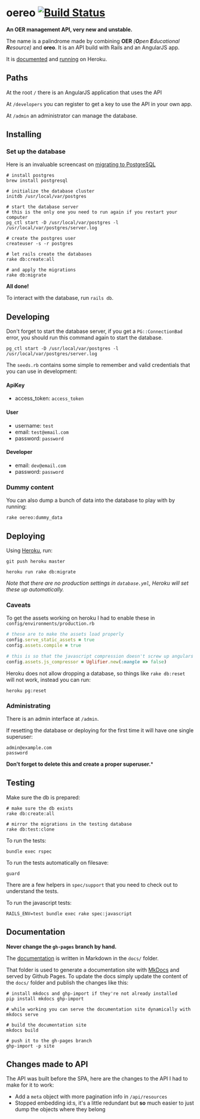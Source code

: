 # oereo [![Build Status](https://travis-ci.org/alcesleo/oereo.png?branch=master)](https://travis-ci.org/alcesleo/oereo)

**An OER management API, very new and unstable.**

The name is a palindrome made by combining **OER** _(**O**pen **E**ducational **R**esource)_
and **oreo**. It is an API build with Rails and an AngularJS app.

It is [documented](http://alcesleo.github.io/oereo) and [running](http://oereo.herokuapp.com/)
on Heroku.

## Paths

At the root `/` there is an AngularJS application that uses the API

At `/developers` you can register to get a key to use the API in your own app.

At `/admin` an administrator can manage the database.

## Installing

### Set up the database

Here is an invaluable screencast on [migrating to PostgreSQL](http://railscasts.com/episodes/342-migrating-to-postgresql)

    # install postgres
    brew install postgresql

    # initialize the database cluster
    initdb /usr/local/var/postgres

    # start the database server
    # this is the only one you need to run again if you restart your computer
    pg_ctl start -D /usr/local/var/postgres -l /usr/local/var/postgres/server.log

    # create the postgres user
    createuser -s -r postgres

    # let rails create the databases
    rake db:create:all

    # and apply the migrations
    rake db:migrate

**All done!**

To interact with the database, run `rails db`.

## Developing

Don't forget to start the database server, if you get a `PG::ConnectionBad` error, you
should run this command again to start the database.

    pg_ctl start -D /usr/local/var/postgres -l /usr/local/var/postgres/server.log

The `seeds.rb` contains some simple to remember and valid credentials that you can use in development:

#### ApiKey

* access_token: `access_token`

#### User

* username: `test`
* email: `test@email.com`
* password: `password`

#### Developer

* email: `dev@email.com`
* password: `password`

### Dummy content

You can also dump a bunch of data into the database to play with by running:

    rake oereo:dummy_data


## Deploying

Using [Heroku](https://www.heroku.com/), run:

    git push heroku master

    heroku run rake db:migrate

_Note that there are no production settings in `database.yml`, Heroku will set these up automatically._

### Caveats

To get the assets working on heroku I had to enable these in `config/environments/production.rb`

```ruby
# these are to make the assets load properly
config.serve_static_assets = true
config.assets.compile = true

# this is so that the javascript compression doesn't screw up angulars dependency injection
config.assets.js_compressor = Uglifier.new(:mangle => false)
```

Heroku does not allow dropping a database, so things like `rake db:reset` will
not work, instead you can run:

    heroku pg:reset

### Administrating

There is an admin interface at `/admin`.

If resetting the database or deploying for the first time it will have one
single superuser:

    admin@example.com
    password

**Don't forget to delete this and create a proper superuser.***

## Testing

Make sure the db is prepared:

    # make sure the db exists
    rake db:create:all

    # mirror the migrations in the testing database
    rake db:test:clone

To run the tests:

    bundle exec rspec

To run the tests automatically on filesave:

    guard

There are a few helpers in `spec/support` that you need to check out to
understand the tests.

To run the javascript tests:

    RAILS_ENV=test bundle exec rake spec:javascript


## Documentation

**Never change the `gh-pages` branch by hand.**

The [documentation](http://alcesleo.github.io/oereo) is written in Markdown in the `docs/` folder.

That folder is used to generate a documentation site with [MkDocs](http://www.mkdocs.org/)
and served by Github Pages. To update the docs simply update the content of the `docs/` folder
and publish the changes like this:

    # install mkdocs and ghp-import if they're not already installed
    pip install mkdocs ghp-import

    # while working you can serve the documentation site dynamically with
    mkdocs serve

    # build the documentation site
    mkdocs build

    # push it to the gh-pages branch
    ghp-import -p site

## Changes made to API

The API was built before the SPA, here are the changes to the API I had to make
for it to work:

- Add a `meta` object with more pagination info in `/api/resources`
- Stopped embedding id:s, it's a little redundant but **so** much easier to
just dump the objects where they belong
